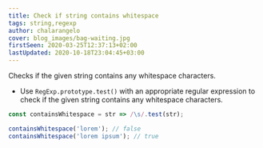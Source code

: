 ```yaml
---
title: Check if string contains whitespace
tags: string,regexp
author: chalarangelo
cover: blog_images/bag-waiting.jpg
firstSeen: 2020-03-25T12:37:13+02:00
lastUpdated: 2020-10-18T23:04:45+03:00
---
```


Checks if the given string contains any whitespace characters.

- Use `RegExp.prototype.test()` with an appropriate regular expression to check if the given string contains any whitespace characters.

```js
const containsWhitespace = str => /\s/.test(str);
```

```js
containsWhitespace('lorem'); // false
containsWhitespace('lorem ipsum'); // true
```
